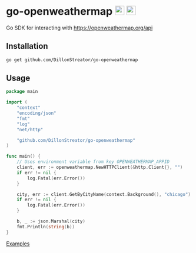 # go-openweathermap <img src="https://img.icons8.com/color/48/000000/golang.png" height="25" width="25"/> <img src="https://img.icons8.com/external-flatart-icons-outline-flatarticons/64/000000/external-map-map-pin-flatart-icons-outline-flatarticons.png" height="25" width="25"/>

Go SDK for interacting with https://openweathermap.org/api

## Installation

```sh
go get github.com/DillonStreator/go-openweathermap
```

## Usage

```go
package main

import (
	"context"
	"encoding/json"
	"fmt"
	"log"
	"net/http"

	"github.com/DillonStreator/go-openweathermap"
)

func main() {
	// Uses environment variable from key OPENWEATHERMAP_APPID
	client, err := openweathermap.NewHTTPClient(&http.Client{}, "")
	if err != nil {
		log.Fatal(err.Error())
	}

	city, err := client.GetByCityName(context.Background(), "chicago")
	if err != nil {
		log.Fatal(err.Error())
	}

	b, _ := json.Marshal(city)
	fmt.Println(string(b))
}
```

[Examples](./example/main.go)
